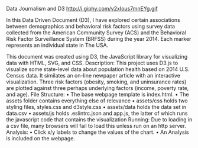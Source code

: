 Data Journalism and D3
http://i.giphy.com/v2xIous7mnEYg.gif

In this Data Driven Document (D3), I have explored certain associations between demographics and behavioral risk factors using survey data collected from the American Community Survey (ACS) and the Behavioral Risk Factor Surveillance System (BRFSS) during the year 2014. Each marker represents an individual state in The USA.

This document was created using D3, the JavaScript library for visualizing data with HTML, SVG, and CSS.
Description:
This project uses D3.js to visualize some state-level data about population health based on 2014 U.S. Census data. It similates an on-line newpaper article with an interactive visualization. Three risk factors (obesity, smoking, and uninsurance rates) are plotted against three perhaps underlying factors (income, poverty rate, and age).
File Structure:
•	The base webpage template is index.html.
•	The assets folder contains everything else of relevance
•	assets/css holds two styling files, styles.css and d3style.css
•	assets/data holds the data set in data.csv
•	assets/js holds .eslintrc.json and app.js, the latter of which runs the javascript code that contains the visualization
Running:
Due to loading in a csv file, many browsers will fail to load this unless run on an http server. 
Analysis:
• Click x/y labels to change the values of the chart.
• An Analysis is included on the webpage.
